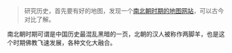 > 研究历史，首先要有好的地图，发现一个[南北朝时期的地图网站](http://www.guoxuedashi.com/lsditu/1275/)，可以古今对比了解。

南北朝时期可谓是中国历史最混乱黑暗的一页，北朝的汉人被称作两脚羊，也是这个时期佛教飞速发展，各种文化大融合。

